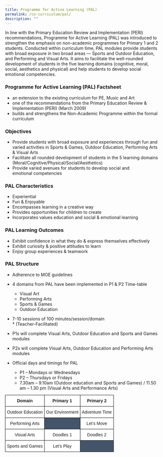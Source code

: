 ```yaml
---
title: Programme for Active Learning (PAL)
permalink: /co-curriculum/pal/
description: ""
---
```

In line with the Primary Education Review and Implementation (PERI) recommendations, Programme for Active Learning (PAL) was introduced to strengthen the emphasis on non-academic programmes for Primary 1 and 2 students. Conducted within curriculum time, PAL modules provide students with broad exposure in two broad areas — Sports and Outdoor Education, and Performing and Visual Arts. It aims to facilitate the well-rounded development of students in the five learning domains (cognitive, moral, social, aesthetics and physical) and help students to develop social emotional competencies.

  

### Programme for Active Learning (PAL) Factsheet

*   an extension to the existing curriculum for PE, Music and Art
*   one of the recommendations from the Primary Education Review & Implementation (PERI) (March 2009)
*   builds and strengthens the Non-Academic Programme within the formal curriculum
    

### Objectives
*   Provide students with broad exposure and experiences through fun and varied activities in Sports & Games, Outdoor Education, Performing Arts & Visual Arts
*   Facilitate all rounded development of students in the 5 learning domains (Moral/Cognitive/Physical/Social/Aesthetics)
*   Provide varied avenues for students to develop social and emotional competencies
    

### PAL Characteristics
*   Experiential
*   Fun & Enjoyable
*   Encompasses learning in a creative way
*   Provides opportunities for children to create
*   Incorporates values education and social & emotional learning
    

### PAL Learning Outcomes

*   Exhibit confidence in what they do & express themselves effectively
*   Exhibit curiosity & positive attitudes to learn
*   Enjoy group experiences & teamwork
    

### PAL Structure
*   Adherence to MOE guidelines
*   4 domains from PAL have been implemented in P1 & P2 Time-table
	*   Visual Art
	*   Performing Arts
	*   Sports & Games
	*   Outdoor Education
*   7-10 sessions of 100 minutes/session/domain   
\* (Teacher-Facilitated)

*   P1s will complete Visual Arts, Outdoor Education and Sports and Games modules
*   P2s will complete Visual Arts, Outdoor Education and Performing Arts modules
*   Official days and timings for PAL
	*   P1 – Mondays or Wednesdays
	*    P2 – Thursdays or Fridays
	*    7.30am – 9.10am (Outdoor education and Sports and Games) / 11.50 am – 1.30 pm (Visual Arts and Performance Arts)

<style type="text/css">
.tg  {border-collapse:collapse;border-spacing:0;margin:0px auto;}
.tg td{border-color:black;border-style:solid;border-width:1px;font-family:Arial, sans-serif;font-size:14px;
  overflow:hidden;padding:10px 5px;word-break:normal;}
.tg th{border-color:black;border-style:solid;border-width:1px;font-family:Arial, sans-serif;font-size:14px;
  font-weight:normal;overflow:hidden;padding:10px 5px;word-break:normal;}
.tg .tg-9hzb{background-color:#FFF;font-weight:bold;text-align:center;vertical-align:top}
.tg .tg-7yig{background-color:#FFF;text-align:center;vertical-align:top}
.tg .tg-ugly{background-color:#44546A;text-align:left;vertical-align:top}
</style>
<table class="tg">
<tbody>
  <tr>
    <td class="tg-9hzb">Domain</td>
    <td class="tg-9hzb">Primary 1</td>
    <td class="tg-9hzb">Primary 2</td>
  </tr>
  <tr>
    <td class="tg-7yig">Outdoor Education</td>
    <td class="tg-7yig">Our Environment</td>
    <td class="tg-7yig">Adventure Time</td>
  </tr>
  <tr>
    <td class="tg-7yig">Performing Arts</td>
    <td class="tg-ugly"></td>
    <td class="tg-7yig">Let’s Move</td>
  </tr>
  <tr>
    <td class="tg-7yig">Visual Arts</td>
    <td class="tg-7yig">Doodles 1</td>
    <td class="tg-7yig">Doodles 2</td>
  </tr>
  <tr>
    <td class="tg-7yig">Sports and Games</td>
    <td class="tg-7yig">Let’s Play</td>
    <td class="tg-ugly"></td>
  </tr>
</tbody>
</table>